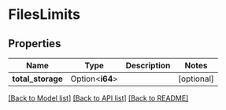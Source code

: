 # FilesLimits

## Properties

Name | Type | Description | Notes
------------ | ------------- | ------------- | -------------
**total_storage** | Option<**i64**> |  | [optional]

[[Back to Model list]](../README.md#documentation-for-models) [[Back to API list]](../README.md#documentation-for-api-endpoints) [[Back to README]](../README.md)


